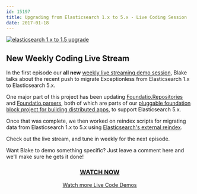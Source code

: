 ```yaml
---
id: 15197
title: Upgrading from Elasticsearch 1.x to 5.x - Live Coding Session
date: 2017-01-18
---
```

<a href="https://www.liveedu.tv/niemyjski/videos/xAYyE-exceptionless-weekly-demo-1-9-17" target="_blank">![elasticsearch 1.x to 1.5 upgrade](/assets/img/news/live-stream-1-elasticsearch-header-1024x538.jpg)</a>

## New Weekly Coding Live Stream

In the first episode our **all new** <a href="https://www.liveedu.tv/niemyjski/videos/xAYyE-exceptionless-weekly-demo-1-9-17" target="_blank">weekly live streaming demo session</a>, Blake talks about the recent push to migrate Exceptionless from Elasticsearch 1.x to Elasticsearch 5.x.<!--more-->

One major part of this project has been updating <a href="https://github.com/exceptionless/Foundatio.Repositories" target="_blank">Foundatio.Repositories</a> and <a href="https://github.com/exceptionless/Foundatio.Parsers" target="_blank">Foundatio.parsers</a>, both of which are parts of our <a href="https://github.com/exceptionless/Foundatio" target="_blank">pluggable foundation block project for building distributed apps</a>, to support Elasticsearch 5.x.

Once that was complete, we then worked on reindex scripts for migrating data from Elasticsearch 1.x to 5.x using <a href="https://www.elastic.co/guide/en/elasticsearch/reference/5.1/docs-reindex.html" target="_blank">Elasticsearch's external reindex</a>.

Check out the live stream, and tune in weekly for the next episode.

Want Blake to demo something specific? Just leave a comment here and we'll make sure he gets it done!

<h3 style="text-align: center;">
  <a href="https://www.liveedu.tv/niemyjski/videos/xAYyE-exceptionless-weekly-demo-1-9-17" target="_blank">WATCH NOW</a>
</h3>

<p style="text-align: center;">
  <a href="/category/live-coding/">Watch more Live Code Demos</a>
</p>
